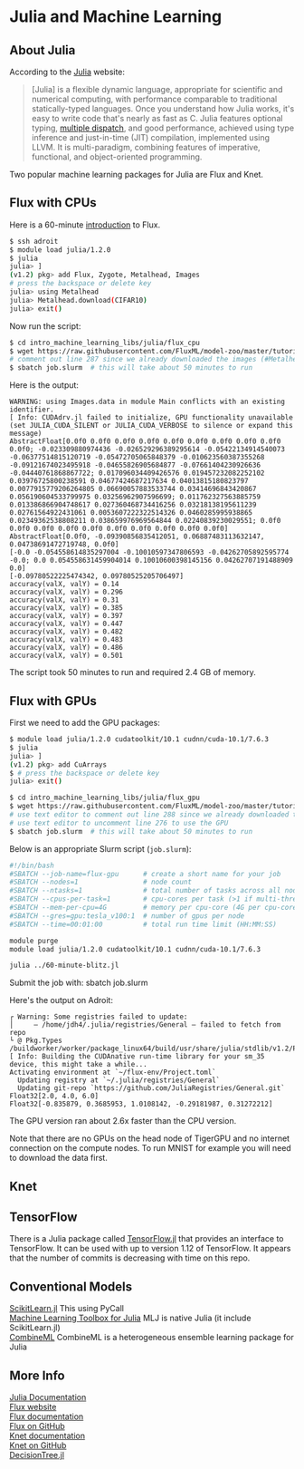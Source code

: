 # Julia and Machine Learning

## About Julia

According to the [Julia](https://docs.julialang.org/en/v1/) website:

> [Julia] is a flexible dynamic language, appropriate for scientific and numerical computing, with performance comparable to traditional statically-typed languages. Once you understand how Julia works, it's easy to write code that's nearly as fast as C. Julia features optional typing, [multiple dispatch](https://en.wikipedia.org/wiki/Multiple_dispatch), and good performance, achieved using type inference and just-in-time (JIT) compilation, implemented using LLVM. It is multi-paradigm, combining features of imperative, functional, and object-oriented programming.

Two popular machine learning packages for Julia are Flux and Knet.

## Flux with CPUs

Here is a 60-minute [introduction](https://github.com/FluxML/model-zoo/blob/master/tutorials/60-minute-blitz.jl) to Flux.

```bash
$ ssh adroit
$ module load julia/1.2.0
$ julia
julia> ]
(v1.2) pkg> add Flux, Zygote, Metalhead, Images
# press the backspace or delete key
julia> using Metalhead
julia> Metalhead.download(CIFAR10)
julia> exit()
```

Now run the script:

```bash
$ cd intro_machine_learning_libs/julia/flux_cpu
$ wget https://raw.githubusercontent.com/FluxML/model-zoo/master/tutorials/60-minute-blitz.jl
# comment out line 287 since we already downloaded the images (#Metalhead.download(CIFAR10))
$ sbatch job.slurm  # this will take about 50 minutes to run
```

Here is the output:

```
WARNING: using Images.data in module Main conflicts with an existing identifier.
[ Info: CUDAdrv.jl failed to initialize, GPU functionality unavailable (set JULIA_CUDA_SILENT or JULIA_CUDA_VERBOSE to silence or expand this message)
AbstractFloat[0.0f0 0.0f0 0.0f0 0.0f0 0.0f0 0.0f0 0.0f0 0.0f0 0.0f0 0.0f0; -0.023309880974436 -0.026529296389295614 -0.05422134914540073 -0.06377514815120719 -0.05472705065848379 -0.010623560387355268 -0.09121674023495918 -0.04655826905684877 -0.07661404230926636 -0.04440761868867722; 0.017096034409426576 0.019457232082252102 0.03976725800238591 0.04677424687217634 0.04013815180823797 0.0077915779206264805 0.06690057883533744 0.03414696843420867 0.056190604533799975 0.03256962907596699; 0.011762327563885759 0.013386866904748617 0.027360468734416256 0.03218138195611239 0.02761564922431061 0.0053607222322514326 0.0460285995938865 0.02349362538808211 0.038659976969564844 0.02240839230029551; 0.0f0 0.0f0 0.0f0 0.0f0 0.0f0 0.0f0 0.0f0 0.0f0 0.0f0 0.0f0]
AbstractFloat[0.0f0, -0.09390856835412051, 0.06887483113632147, 0.04738691472719748, 0.0f0]
[-0.0 -0.054558614835297004 -0.10010597347806593 -0.04262705892595774 -0.0; 0.0 0.054558631459904014 0.10010600398145156 0.04262707191488909 0.0]
[-0.09780522225474342, 0.09780525205706497]
accuracy(valX, valY) = 0.14
accuracy(valX, valY) = 0.296
accuracy(valX, valY) = 0.31
accuracy(valX, valY) = 0.385
accuracy(valX, valY) = 0.397
accuracy(valX, valY) = 0.447
accuracy(valX, valY) = 0.482
accuracy(valX, valY) = 0.483
accuracy(valX, valY) = 0.486
accuracy(valX, valY) = 0.501
```

The script took 50 minutes to run and required 2.4 GB of memory.

## Flux with GPUs

First we need to add the GPU packages:

```bash
$ module load julia/1.2.0 cudatoolkit/10.1 cudnn/cuda-10.1/7.6.3
$ julia
julia> ]
(v1.2) pkg> add CuArrays
$ # press the backspace or delete key
julia> exit()
```



```bash
$ cd intro_machine_learning_libs/julia/flux_gpu
$ wget https://raw.githubusercontent.com/FluxML/model-zoo/master/tutorials/60-minute-blitz.jl
# use text editor to comment out line 288 since we already downloaded the images
# use text editor to uncomment line 276 to use the GPU
$ sbatch job.slurm  # this will take about 50 minutes to run
```

Below is an appropriate Slurm script (`job.slurm`):

```bash
#!/bin/bash
#SBATCH --job-name=flux-gpu      # create a short name for your job
#SBATCH --nodes=1                # node count
#SBATCH --ntasks=1               # total number of tasks across all nodes
#SBATCH --cpus-per-task=1        # cpu-cores per task (>1 if multi-threaded tasks)
#SBATCH --mem-per-cpu=4G         # memory per cpu-core (4G per cpu-core is default)
#SBATCH --gres=gpu:tesla_v100:1  # number of gpus per node
#SBATCH --time=00:01:00          # total run time limit (HH:MM:SS)

module purge
module load julia/1.2.0 cudatoolkit/10.1 cudnn/cuda-10.1/7.6.3

julia ../60-minute-blitz.jl
```

Submit the job with: sbatch job.slurm

Here's the output on Adroit:

```
┌ Warning: Some registries failed to update:
│     — /home/jdh4/.julia/registries/General — failed to fetch from repo
└ @ Pkg.Types /buildworker/worker/package_linux64/build/usr/share/julia/stdlib/v1.2/Pkg/src/Types.jl:1171
[ Info: Building the CUDAnative run-time library for your sm_35 device, this might take a while...
Activating environment at `~/flux-env/Project.toml`
  Updating registry at `~/.julia/registries/General`
  Updating git-repo `https://github.com/JuliaRegistries/General.git`
Float32[2.0, 4.0, 6.0]
Float32[-0.835879, 0.3685953, 1.0108142, -0.29181987, 0.31272212]
```

The GPU version ran about 2.6x faster than the CPU version.

Note that there are no GPUs on the head node of TigerGPU and no internet connection on the compute nodes. To run MNIST for example you will need to download the data first.

## Knet


## TensorFlow

There is a Julia package called [TensorFlow.jl](https://github.com/malmaud/TensorFlow.jl) that provides an interface to TensorFlow. It can be used with up to version 1.12 of TensorFlow. It appears that the number of commits is decreasing with time on this repo.

## Conventional Models

[ScikitLearn.jl](https://github.com/cstjean/ScikitLearn.jl) This using PyCall  
[Machine Learning Toolbox for Julia](https://github.com/alan-turing-institute/MLJ.jl) MLJ is native Julia (it include ScikitLearn.jl)  
[CombineML](https://github.com/ppalmes/CombineML.jl) CombineML is a heterogeneous ensemble learning package for Julia

## More Info

[Julia Documentation](https://docs.julialang.org/en/v1/)  
[Flux website](https://fluxml.ai/)  
[Flux documentation](https://fluxml.ai/Flux.jl/stable/)  
[Flux on GitHub](https://github.com/FluxML/Flux.jl)  
[Knet documentation](https://denizyuret.github.io/Knet.jl/latest/)  
[Knet on GitHub](https://github.com/denizyuret/Knet.jl)  
[DecisionTree.jl](https://github.com/bensadeghi/DecisionTree.jl)

